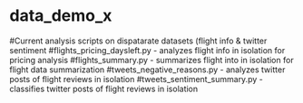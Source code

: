 # data_demo_x
#Current analysis scripts on dispatarate datasets (flight info & twitter sentiment 
#flights_pricing_daysleft.py - analyzes flight info in isolation for pricing analysis
#flights_summary.py - summarizes flight into in isolation for flight data summarization
#tweets_negative_reasons.py - analyzes twitter posts of flight reviews in isolation 
#tweets_sentiment_summary.py - classifies twitter posts of flight reviews in isolation
